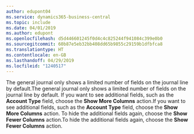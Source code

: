 ```yaml
---
author: edupont04
ms.service: dynamics365-business-central
ms.topic: include
ms.date: 04/01/2019
ms.author: edupont
ms.openlocfilehash: d5d446601245f0d4c4c825244f941084c399e0b0
ms.sourcegitcommit: 60b87e5eb32bb408dd65b9855c29159b1dfbfca8
ms.translationtype: HT
ms.contentlocale: en-GB
ms.lasthandoff: 04/29/2019
ms.locfileid: "1240517"
---
```

<span data-ttu-id="f34e8-101">The general journal only shows a limited number of fields on the journal line by default.</span><span class="sxs-lookup"><span data-stu-id="f34e8-101">The general journal only shows a limited number of fields on the journal line by default.</span></span> <span data-ttu-id="f34e8-102">If you want to see additional fields, such as the **Account Type** field, choose the **Show More Columns** action.</span><span class="sxs-lookup"><span data-stu-id="f34e8-102">If you want to see additional fields, such as the **Account Type** field, choose the **Show More Columns** action.</span></span> <span data-ttu-id="f34e8-103">To hide the additional fields again, choose the **Show Fewer Columns** action.</span><span class="sxs-lookup"><span data-stu-id="f34e8-103">To hide the additional fields again, choose the **Show Fewer Columns** action.</span></span>  
